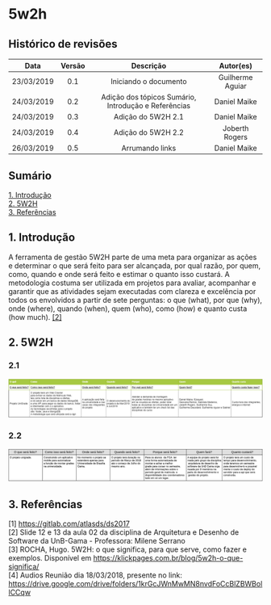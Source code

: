# 5w2h

## Histórico de revisões
|   Data   |  Versão  |        Descrição       |          Autor(es)          |
|:--------:|:--------:|:----------------------:|:---------------------------:|
|23/03/2019|   0.1    | Iniciando o documento       |   Guilherme Aguiar  |
|24/03/2019|   0.2   | Adição dos tópicos Sumário, Introdução e Referências      |   Daniel Maike  |
|24/03/2019|   0.3    |  Adição do 5W2H 2.1      |   Daniel Maike  |
|24/03/2019|   0.4    |  Adição do 5W2H 2.2      |   Joberth Rogers  |
|26/03/2019|   0.5    |  Arrumando links      |   Daniel Maike |

## Sumário
[1. Introdução](#1-introducao) <br>
[2. 5W2H](#2-5w2h) <br>
[3. Referências](#3-referencias)

## 1. Introdução

 A ferramenta de gestão 5W2H parte de uma meta para organizar as ações e determinar o que será feito para ser alcançada, por qual razão, por quem, como, quando e onde será feito e estimar o quanto isso custará. A metodologia costuma ser utilizada em projetos para avaliar, acompanhar e garantir que as atividades sejam executadas com clareza e excelência por todos os envolvidos a partir de sete perguntas: o que (what), por que (why), onde (where), quando (when), quem (who), como (how) e quanto custa (how much). [ [2] ](#3-referencias)

## 2. 5W2H

### 2.1
![5W2Hv1](img/DanielMaike5W2HADSv1.png)

### 2.2 
![5W2Hv2](img/Jobs5w2hv1.png)

## 3. Referências

[1] https://gitlab.com/atlasds/ds2017 <br>
[2] Slide 12 e 13 da aula 02 da disciplina de Arquitetura e Desenho de Software da UnB-Gama - Professora: Milene Serrano <br>
[3] ROCHA, Hugo. 5W2H: o que significa, para que serve, como fazer e exemplos. Disponível em https://klickpages.com.br/blog/5w2h-o-que-significa/ <br>
[4] Audios Reunião dia 18/03/2018, presente no link: https://drive.google.com/drive/folders/1krGcJWnMwMN8nvdFoCcBlZBWBollCCqw
